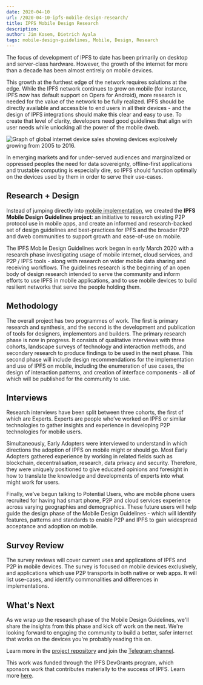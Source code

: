 ```yaml
---
date: 2020-04-10
url: /2020-04-10-ipfs-mobile-design-research/
title: IPFS Mobile Design Research
description:
author: Jim Kosem, Dietrich Ayala
tags: mobile-design-guidelines, Mobile, Design, Research
---
```


The focus of development of IPFS to date has been primarily on desktop and server-class hardware. However, the growth of the internet for more than a decade has been almost entirely on mobile devices.

This growth at the furthest edge of the network requires solutions at the edge. While the IPFS network continues to grow on mobile (for instance, IPFS now has default support on Opera for Android), more research is needed for the value of the network to be fully realized. IPFS should be directly available and accessible to end users in all their devices - and the design of IPFS integrations should make this clear and easy to use. To create that level of clarity, developers need good guidelines that align with user needs while unlocking all the power of the mobile dweb.

![Graph of global internet device sales showing devices explosively growing from 2005 to 2016.](../img/087-ipfs-mobile-design-research/device-sales-2005-2016.jpg)

In emerging markets and for under-served audiences and marginalized or oppressed peoples the need for data sovereignty, offline-first applications and trustable computing is especially dire, so IPFS should function optimally on the devices used by them in order to serve their use-cases.

## Research + Design

Instead of jumping directly into [mobile implementation](https://github.com/ipfs/roadmap/issues/45), we created the **IPFS Mobile Design Guidelines project**: an initiative to research existing P2P protocol use in mobile apps, and create an informed and research-backed set of design guidelines and best-practices for IPFS and the broader P2P and dweb communities to support growth and ease-of-use on mobile.

The IPFS Mobile Design Guidelines work began in early March 2020 with a research phase investigating usage of mobile internet, cloud services, and P2P / IPFS tools - along with research on wider mobile data sharing and receiving workflows. The guidelines research is the beginning of an open body of design research intended to serve the community and inform efforts to use IPFS in mobile applications, and to use mobile devices to build resilient networks that serve the people holding them.

## Methodology

The overall project has two programmes of work. The first is primary research and synthesis, and the second is the development and publication of tools for designers, implementors and builders. The primary research phase is now in progress. It consists of qualitative interviews with three cohorts, landscape surveys of technology and interaction methods, and secondary research to produce findings to be used in the next phase. This second phase will include design recommendations for the implementation and use of IPFS on mobile, including the enumeration of use cases, the design of interaction patterns, and creation of interface components - all of which will be published for the community to use.

## Interviews

Research interviews have been split between three cohorts, the first of which are Experts. Experts are people who’ve worked on IPFS or similar technologies to gather insights and experience in developing P2P technologies for mobile users.

Simultaneously, Early Adopters were interviewed to understand in which directions the adoption of IPFS on mobile might or should go. Most Early Adopters gathered experience by working in related fields such as blockchain, decentralisation, research, data privacy and security. Therefore, they were uniquely positioned to give educated opinions and foresight in how to translate the knowledge and developments of experts into what might work for users.

Finally, we’ve begun talking to Potential Users, who are mobile phone users recruited for having had smart phone, P2P and cloud services experience across varying geographies and demographics. These future users will help guide the design phase of the Mobile Design Guidelines - which will identify features, patterns and standards to enable P2P and IPFS to gain widespread acceptance and adoption on mobile.

## Survey Review

The survey reviews will cover current uses and applications of IPFS and P2P in mobile devices. The survey is focused on mobile devices exclusively, and applications which use P2P transports in both native or web apps. It will list use-cases, and identify commonalities and differences in implementations.

## What's Next

As we wrap up the research phase of the Mobile Design Guidelines, we'll share the insights from this phase and kick off work on the next. We're looking forward to engaging the community to build a better, safer internet that works on the devices you're probably reading this on.

Learn more in the [project repository](https://github.com/ipfs/mobile-design-guidelines) and join the [Telegram channel](https://t.me/joinchat/H8bKHhSATdsqbPJsPIzcfw).

This work was funded through the IPFS DevGrants program, which sponsors work that contributes materially to the success of IPFS. Learn more [here](https://github.com/ipfs/devgrants).
